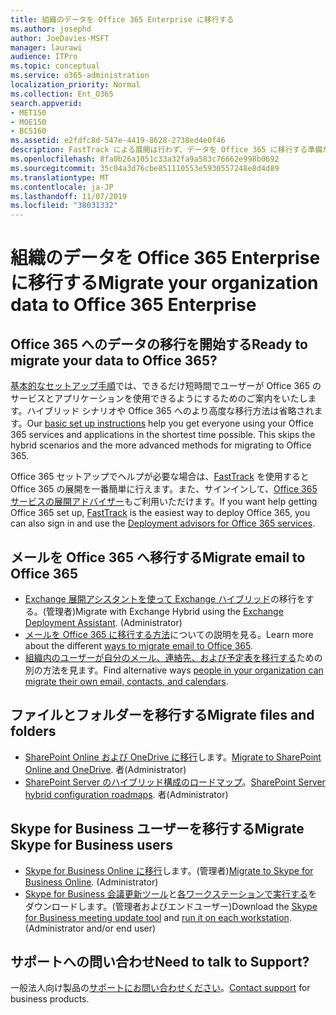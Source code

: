 ```yaml
---
title: 組織のデータを Office 365 Enterprise に移行する
ms.author: josephd
author: JoeDavies-MSFT
manager: laurawi
audience: ITPro
ms.topic: conceptual
ms.service: o365-administration
localization_priority: Normal
ms.collection: Ent_O365
search.appverid:
- MET150
- MOE150
- BCS160
ms.assetid: e2fdfc8d-547e-4419-8628-2738ed4e0f46
description: FastTrack による展開は行わず、データを Office 365 に移行する準備が整った場合は、こちらの案内に沿って移行を開始してください。
ms.openlocfilehash: 8fa0b26a1051c33a32fa9a583c76662e998b0692
ms.sourcegitcommit: 35c04a3d76cbe851110553e5930557248e8d4d89
ms.translationtype: MT
ms.contentlocale: ja-JP
ms.lasthandoff: 11/07/2019
ms.locfileid: "38031332"
---
```

# <a name="migrate-your-organization-data-to-office-365-enterprise"></a><span data-ttu-id="d5cb1-103">組織のデータを Office 365 Enterprise に移行する</span><span class="sxs-lookup"><span data-stu-id="d5cb1-103">Migrate your organization data to Office 365 Enterprise</span></span>

## <a name="ready-to-migrate-your-data-to-office-365"></a><span data-ttu-id="d5cb1-104">Office 365 へのデータの移行を開始する</span><span class="sxs-lookup"><span data-stu-id="d5cb1-104">Ready to migrate your data to Office 365?</span></span>

<span data-ttu-id="d5cb1-p101">[基本的なセットアップ手順](https://support.office.com/article/Set-up-Office-365-for-business-6a3a29a0-e616-4713-99d1-15eda62d04fa)では、できるだけ短時間でユーザーが Office 365 のサービスとアプリケーションを使用できるようにするためのご案内をいたします。ハイブリッド シナリオや Office 365 へのより高度な移行方法は省略されます。</span><span class="sxs-lookup"><span data-stu-id="d5cb1-p101">Our [basic set up instructions](https://support.office.com/article/Set-up-Office-365-for-business-6a3a29a0-e616-4713-99d1-15eda62d04fa) help you get everyone using your Office 365 services and applications in the shortest time possible. This skips the hybrid scenarios and the more advanced methods for migrating to Office 365.</span></span> 
  
<span data-ttu-id="d5cb1-107">Office 365 セットアップでヘルプが必要な場合は、[FastTrack](https://fasttrack.microsoft.com/office) を使用すると Office 365 の展開を一番簡単に行えます。また、サインインして、[Office 365 サービスの展開アドバイザー](deployment-advisors-for-office-365.md)もご利用いただけます。</span><span class="sxs-lookup"><span data-stu-id="d5cb1-107">If you want help getting Office 365 set up, [FastTrack](https://fasttrack.microsoft.com/office) is the easiest way to deploy Office 365, you can also sign in and use the [Deployment advisors for Office 365 services](deployment-advisors-for-office-365.md).</span></span>

## <a name="migrate-email-to-office-365"></a><span data-ttu-id="d5cb1-108">メールを Office 365 へ移行する</span><span class="sxs-lookup"><span data-stu-id="d5cb1-108">Migrate email to Office 365</span></span>
- <span data-ttu-id="d5cb1-p102">[Exchange 展開アシスタントを使って Exchange ハイブリッド](https://technet.microsoft.com/exdeploy2013)の移行をする。(管理者)</span><span class="sxs-lookup"><span data-stu-id="d5cb1-p102">Migrate with Exchange Hybrid using the [Exchange Deployment Assistant](https://technet.microsoft.com/exdeploy2013). (Administrator)</span></span>
- <span data-ttu-id="d5cb1-111">[メールを Office 365 に移行する方法](https://support.office.com/article/Ways-to-migrate-multiple-email-accounts-to-Office-365-0a4913fe-60fb-498f-9155-a86516418842)についての説明を見る。</span><span class="sxs-lookup"><span data-stu-id="d5cb1-111">Learn more about the different [ways to migrate email to Office 365](https://support.office.com/article/Ways-to-migrate-multiple-email-accounts-to-Office-365-0a4913fe-60fb-498f-9155-a86516418842).</span></span>
- <span data-ttu-id="d5cb1-112">[組織内のユーザーが自分のメール、連絡先、および予定表を移行する](https://support.office.com/article/Migrate-email-and-contacts-to-Office-365-for-business-a3e3bddb-582e-4133-8670-e61b9f58627e)ための別の方法を見ます。</span><span class="sxs-lookup"><span data-stu-id="d5cb1-112">Find alternative ways [people in your organization can migrate their own email, contacts, and calendars](https://support.office.com/article/Migrate-email-and-contacts-to-Office-365-for-business-a3e3bddb-582e-4133-8670-e61b9f58627e).</span></span>

## <a name="migrate-files-and-folders"></a><span data-ttu-id="d5cb1-113">ファイルとフォルダーを移行する</span><span class="sxs-lookup"><span data-stu-id="d5cb1-113">Migrate files and folders</span></span>
- <span data-ttu-id="d5cb1-114">[SharePoint Online および OneDrive に移行](https://docs.microsoft.com/sharepointmigration/migrate-to-sharepoint-online)します。</span><span class="sxs-lookup"><span data-stu-id="d5cb1-114">[Migrate to SharePoint Online and OneDrive](https://docs.microsoft.com/sharepointmigration/migrate-to-sharepoint-online).</span></span> <span data-ttu-id="d5cb1-115">者</span><span class="sxs-lookup"><span data-stu-id="d5cb1-115">(Administrator)</span></span>
- <span data-ttu-id="d5cb1-116">[SharePoint Server のハイブリッド構成のロードマップ](https://docs.microsoft.com/SharePoint/hybrid/configuration-roadmaps)。</span><span class="sxs-lookup"><span data-stu-id="d5cb1-116">[SharePoint Server hybrid configuration roadmaps](https://docs.microsoft.com/SharePoint/hybrid/configuration-roadmaps).</span></span> <span data-ttu-id="d5cb1-117">者</span><span class="sxs-lookup"><span data-stu-id="d5cb1-117">(Administrator)</span></span>

## <a name="migrate-skype-for-business-users"></a><span data-ttu-id="d5cb1-118">Skype for Business ユーザーを移行する</span><span class="sxs-lookup"><span data-stu-id="d5cb1-118">Migrate Skype for Business users</span></span>
- <span data-ttu-id="d5cb1-p105">[Skype for Business Online に移行](https://technet.microsoft.com/library/jj204969.aspx)します。(管理者)</span><span class="sxs-lookup"><span data-stu-id="d5cb1-p105">[Migrate to Skype for Business Online](https://technet.microsoft.com/library/jj204969.aspx). (Administrator)</span></span>
- <span data-ttu-id="d5cb1-p106">[Skype for Business 会議更新ツール](https://www.microsoft.com/download/details.aspx?id=51659)と[各ワークステーションで実行する](https://support.office.com/article/Meeting-Update-Tool-for-Skype-for-Business-and-Lync-2b525fe6-ed0f-4331-b533-c31546fcf4d4)をダウンロードします。(管理者およびエンドユーザー)</span><span class="sxs-lookup"><span data-stu-id="d5cb1-p106">Download the [Skype for Business meeting update tool](https://www.microsoft.com/download/details.aspx?id=51659) and [run it on each workstation](https://support.office.com/article/Meeting-Update-Tool-for-Skype-for-Business-and-Lync-2b525fe6-ed0f-4331-b533-c31546fcf4d4). (Administrator and/or end user)</span></span>
  
## <a name="need-to-talk-to-support"></a><span data-ttu-id="d5cb1-123">サポートへの問い合わせ</span><span class="sxs-lookup"><span data-stu-id="d5cb1-123">Need to talk to Support?</span></span>
<span data-ttu-id="d5cb1-124">一般法人向け製品の[サポートにお問い合わせください](https://support.office.com/article/32a17ca7-6fa0-4870-8a8d-e25ba4ccfd4b)。</span><span class="sxs-lookup"><span data-stu-id="d5cb1-124">[Contact support](https://support.office.com/article/32a17ca7-6fa0-4870-8a8d-e25ba4ccfd4b) for business products.</span></span>
